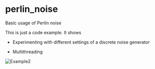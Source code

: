 # perlin_noise
Basic usage of Perlin noise

This is just a code example. It shows

- Experimenting with different settings of a discrete noise generator

- Multithreading

![Example2](http://212.67.221.142/img/perlin_noise.png)